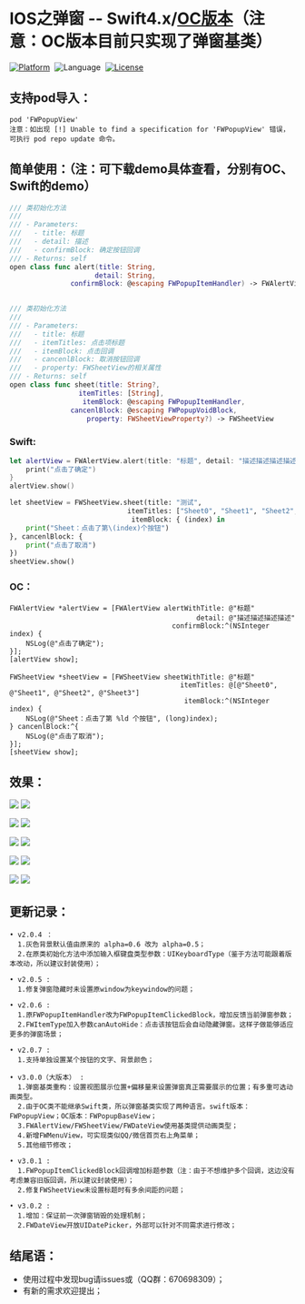 # IOS之弹窗 -- Swift4.x/[OC版本](https://github.com/choiceyou/FWPopupViewOC)（注意：OC版本目前只实现了弹窗基类）

[![Platform](http://img.shields.io/badge/platform-iOS-blue.svg?style=flat)](http://cocoapods.org/?q=FWPopupView)&nbsp;
![Language](https://img.shields.io/badge/language-swift-orange.svg?style=flat)&nbsp;
[![License](http://img.shields.io/badge/license-MIT-green.svg?style=flat)](https://github.com/choiceyou/FWPopupView/blob/master/FWPopupView/LICENSE)



## 支持pod导入：

```cocoaPods
pod 'FWPopupView'
注意：如出现 [!] Unable to find a specification for 'FWPopupView' 错误，可执行 pod repo update 命令。
```



## 简单使用：（注：可下载demo具体查看，分别有OC、Swift的demo） 
```swift
/// 类初始化方法
///
/// - Parameters:
///   - title: 标题
///   - detail: 描述
///   - confirmBlock: 确定按钮回调
/// - Returns: self
open class func alert(title: String,
                     detail: String,
               confirmBlock: @escaping FWPopupItemHandler) -> FWAlertView
                          
```

```swift
/// 类初始化方法
///
/// - Parameters:
///   - title: 标题
///   - itemTitles: 点击项标题
///   - itemBlock: 点击回调
///   - cancenlBlock: 取消按钮回调
///   - property: FWSheetView的相关属性
/// - Returns: self
open class func sheet(title: String?,
                 itemTitles: [String],
                  itemBlock: @escaping FWPopupItemHandler,
               cancenlBlock: @escaping FWPopupVoidBlock,
                   property: FWSheetViewProperty?) -> FWSheetView
```

### Swift:
```swift
let alertView = FWAlertView.alert(title: "标题", detail: "描述描述描述描述") { (index) in
    print("点击了确定")
}
alertView.show()
```
```python
let sheetView = FWSheetView.sheet(title: "测试", 
                             itemTitles: ["Sheet0", "Sheet1", "Sheet2", "Sheet3"], 
                              itemBlock: { (index) in
    print("Sheet：点击了第\(index)个按钮")
}, cancenlBlock: {
    print("点击了取消")
})
sheetView.show()
```


### OC：<br>
```oc
FWAlertView *alertView = [FWAlertView alertWithTitle: @"标题" 
                                              detail: @"描述描述描述描述" 
                                        confirmBlock:^(NSInteger index) {
    NSLog(@"点击了确定");
}];
[alertView show];
```
```oc
FWSheetView *sheetView = [FWSheetView sheetWithTitle: @"标题" 
                                          itemTitles: @[@"Sheet0", @"Sheet1", @"Sheet2", @"Sheet3"] 
                                           itemBlock:^(NSInteger index) {
    NSLog(@"Sheet：点击了第 %ld 个按钮", (long)index);
} cancenlBlock:^{
    NSLog(@"点击了取消");
}];
[sheetView show];
```



## 效果：
![](https://github.com/choiceyou/FWPopupView/blob/master/%E6%95%88%E6%9E%9C/IMG_0714.PNG)
![](https://github.com/choiceyou/FWPopupView/blob/master/%E6%95%88%E6%9E%9C/IMG_0715.PNG)

![](https://github.com/choiceyou/FWPopupView/blob/master/%E6%95%88%E6%9E%9C/IMG_0716.PNG)
![](https://github.com/choiceyou/FWPopupView/blob/master/%E6%95%88%E6%9E%9C/IMG_0717.PNG)

![](https://github.com/choiceyou/FWPopupView/blob/master/%E6%95%88%E6%9E%9C/IMG_0718.PNG)
![](https://github.com/choiceyou/FWPopupView/blob/master/%E6%95%88%E6%9E%9C/IMG_0719.PNG)

![](https://github.com/choiceyou/FWPopupView/blob/master/%E6%95%88%E6%9E%9C/IMG_0720.PNG)
![](https://github.com/choiceyou/FWPopupView/blob/master/%E6%95%88%E6%9E%9C/IMG_0721.PNG)

![](https://github.com/choiceyou/FWPopupView/blob/master/%E6%95%88%E6%9E%9C/Custom.gif)
![](https://github.com/choiceyou/FWPopupView/blob/master/%E6%95%88%E6%9E%9C/Menu.gif)



## 更新记录：

```更新记录
• v2.0.4 ：
  1.灰色背景默认值由原来的 alpha=0.6 改为 alpha=0.5；
  2.在原类初始化方法中添加输入框键盘类型参数：UIKeyboardType（鉴于方法可能跟着版本改动，所以建议封装使用）；
  
• v2.0.5 :
  1.修复弹窗隐藏时未设置原window为keywindow的问题；
  
• v2.0.6 :
  1.原FWPopupItemHandler改为FWPopupItemClickedBlock，增加反馈当前弹窗参数；
  2.FWItemType加入参数canAutoHide：点击该按钮后会自动隐藏弹窗。这样子做能够适应更多的弹窗场景；
  
• v2.0.7 :
  1.支持单独设置某个按钮的文字、背景颜色；
  
• v3.0.0（大版本） :
  1.弹窗基类重构：设置视图展示位置+偏移量来设置弹窗真正需要展示的位置；有多重可选动画类型。
  2.由于OC类不能继承Swift类，所以弹窗基类实现了两种语言。swift版本：FWPopupView；OC版本：FWPopupBaseView；
  3.FWAlertView/FWSheetView/FWDateView使用基类提供动画类型；
  4.新增FWMenuView，可实现类似QQ/微信首页右上角菜单；
  5.其他细节修改；
  
• v3.0.1 :
  1.FWPopupItemClickedBlock回调增加标题参数（注：由于不想维护多个回调，这边没有考虑兼容旧版回调，所以建议封装使用）；
  2.修复FWSheetView未设置标题时有多余间距的问题；
  
• v3.0.2 :
  1.增加：保证前一次弹窗销毁的处理机制；
  2.FWDateView开放UIDatePicker，外部可以针对不同需求进行修改；
```



## 结尾语：

- 使用过程中发现bug请issues或（QQ群：670698309）；
- 有新的需求欢迎提出；
